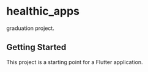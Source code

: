 # healthic_apps

graduation project.

## Getting Started

This project is a starting point for a Flutter application.
